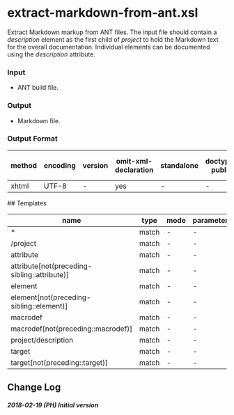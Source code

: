 # extract-markdown-from-ant.xsl

Extract Markdown markup from ANT files. The input file should contain a _description_
element as the first child of _project_ to hold the Markdown text for the overall
documentation. Individual elements can be documented using the _description_ attribute.

### Input

* ANT build file.

### Output

* Markdown file.

        


### Output Format

<table><thead><tr><th>method</th><th>encoding</th><th>version</th><th>omit-xml-declaration</th><th>standalone</th><th>doctype-public</th><th>doctype-system</th><th>cdata-section-elements</th><th>indent</th><th>media-type</th></tr></thead><tbody><tr><td>xhtml</td><td>UTF-8</td><td>-</td><td>yes</td><td>-</td><td>-</td><td>-</td><td>-</td><td>no</td><td>-</td></tr></tbody></table>
## Templates

<table><thead><tr><th width="35%">name</th><th>type</th><th>mode</th><th>parameters</th><th width="35%">description</th></tr></thead><tbody><tr><td>*</td><td>match</td><td>-</td><td>-</td><td>-</td></tr><tr><td>/project</td><td>match</td><td>-</td><td>-</td><td>-</td></tr><tr><td>attribute</td><td>match</td><td>-</td><td>-</td><td>-</td></tr><tr><td>attribute[not(preceding-sibling::attribute)]</td><td>match</td><td>-</td><td>-</td><td>-</td></tr><tr><td>element</td><td>match</td><td>-</td><td>-</td><td>-</td></tr><tr><td>element[not(preceding-sibling::element)]</td><td>match</td><td>-</td><td>-</td><td>-</td></tr><tr><td>macrodef</td><td>match</td><td>-</td><td>-</td><td>-</td></tr><tr><td>macrodef[not(preceding::macrodef)]</td><td>match</td><td>-</td><td>-</td><td>-</td></tr><tr><td>project/description</td><td>match</td><td>-</td><td>-</td><td>-</td></tr><tr><td>target</td><td>match</td><td>-</td><td>-</td><td>-</td></tr><tr><td>target[not(preceding::target)]</td><td>match</td><td>-</td><td>-</td><td>-</td></tr></tbody></table>



## Change Log

##### 2018-02-19 (PH) Initial version

        
